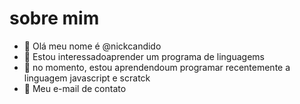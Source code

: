 # sobre mim
-  👋 Olá meu nome é @nickcandido
- 👀  Estou interessadoaprender um programa de linguagems
- 🌱 no momento, estou aprendendoum programar recentemente a linguagem javascript e scratck
- 💞 Meu e-mail de contato
<!---
nickcandido/nickcandido is a ✨ special ✨ repository because its `README.md` (this file) appears on your GitHub profile.
You can click the Preview link to take a look at your changes.
--->
